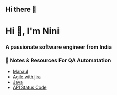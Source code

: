 ## Hi there 👋

<!--
**codewithnini/codewithnini** is a ✨ _special_ ✨ repository because its `README.md` (this file) appears on your GitHub profile.

Here are some ideas to get you started:

- 🔭 I’m currently working on ...
- 🌱 I’m currently learning ...
- 👯 I’m looking to collaborate on ...
- 🤔 I’m looking for help with ...
- 💬 Ask me about ...
- 📫 How to reach me: ...
- 😄 Pronouns: ...
- ⚡ Fun fact: ...
-->



<h1 align="left">Hi 👋, I'm Nini</h1>
<h3 align="left">A passionate software engineer from India</h3>

<h3 align="left">📒 Notes & Resources For QA Automatation</h3>
<ul>
   <li><a href="">Manaul</a></li>    
   <li><a href="https://github.com/codewithnini/hashnodeBlogs/blob/main/cmfz37nf3000002l5a1w7gw8v.md">Agile with jira</a></li>
   <li><a href="https://github.com/codewithnini/hashnodeBlogs/blob/main/cmfznn29b000102jy9mhqb9f5.md">Java</a></li>
    <li><a href="https://github.com/codewithnini/hashnodeBlogs/blob/main/cmg0cso2r000002l5ad4m00ez.md">API Status Code</a></li>
<!--   <li><a href="./01_QA_NOTES/maven.md">Maven</a></li>
  <li><a href="">SQL</a></li>
   <li><a href="./01_QA_NOTES/selinium.md">Selenium With Java</a></li>
   <li><a href="">Appium</a></li>
   <li><a href="">TestNG</a></li>
   <li><a href="">API</a></li>
   <li><a href="">Restassured</a></li>
   <li><a href="./01_QA_NOTES/github.md">git and github</a></li>
   <li><a href="">jenkins</a></li>
   <li><a href="./01_QA_NOTES/javaCoding.md">Java Coding QA</a></li>
  
   <li><a href="./01_QA_NOTES/xpath.md">Xpath</a></li>
   <li><a href="">DOM, BOM, AJAX</a></li>
   <li><a href="">Most Asked Interview QA </a></li>
    <li><a href="./01_QA_NOTES/summery.md">All Notes in summery</a></li>  
    -->
   
</ul>


